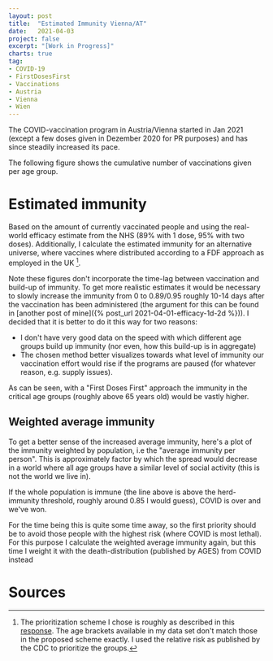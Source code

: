 ```yaml
---
layout: post
title:  "Estimated Immunity Vienna/AT"
date:   2021-04-03
project: false
excerpt: "[Work in Progress]"
charts: true
tag:
- COVID-19
- FirstDosesFirst
- Vaccinations
- Austria
- Vienna
- Wien
---
```




The COVID-vaccination program in Austria/Vienna started in Jan 2021 (except a few doses given in Dezember 2020 for PR purposes) and has since steadily increased its pace.

The following figure shows the cumulative number of vaccinations given per age group.

<div class="vega-chart" id="vacc_real_t_at-vienna"></div>

# Estimated immunity
Based on the amount of currently vaccinated people and using the real-world efficacy estimate from the NHS (89% with 1 dose, 95% with two doses).
Additionally, I calculate the estimated immunity for an alternative universe, where vaccines where distributed according to a FDF approach as employed in the UK [^1].

Note these figures don't incorporate the time-lag between vaccination and build-up of immunity. To get more realistic estimates it would be necessary to slowly increase the immunity from 0 to 0.89/0.95 roughly 10-14 days after the vaccination has been administered (the argument for this can be found in [another post of mine]({% post_url 2021-04-01-efficacy-1d-2d %})). I decided that it is better to do it this way for two reasons:
- I don't have very good data on the speed with which different age groups build up immunity (nor even, how this build-up is in aggregate)
- The chosen method better visualizes towards what level of immunity our vaccination effort would rise if the programs are paused (for whatever reason, e.g. supply issues).

<div class="vega-chart" id="imm_real_at-vienna"></div>

<div class="vega-chart" id="imm_fdf_at-vienna"></div>

As can be seen, with a "First Doses First" approach the immunity in the critical age groups (roughly above 65 years old) would be vastly higher.

## Weighted average immunity
To get a better sense of the increased average immunity, here's a plot of the immunity weighted by population, i.e the "average immunity per person".
This is approximately factor by which the spread would decrease in a world where all age groups have a similar level of social activity (this is not the world we live in).

<div class="vega-chart" id="imm_wp_at-vienna"></div>

If the whole population is immune (the line above is above the herd-immunity threshold, roughly around 0.85 I would guess), COVID is over and we've won.

For the time being this is quite some time away, so the first priority should be to avoid those people with the highest risk (where COVID is most lethal).
For this purpose I calculate the weighted average immunity again, but this time I weight it with the death-distribution (published by AGES) from COVID instead

<div class="vega-chart" id="imm_wd_at-vienna"></div>


# Sources

[^1]: The prioritization scheme I chose is roughly as described in this [response](https://www.bmj.com/content/372/bmj.n710/rr). The age brackets available in my data set don't match those in the proposed scheme exactly. I used the relative risk as published by the CDC to prioritize the groups.

